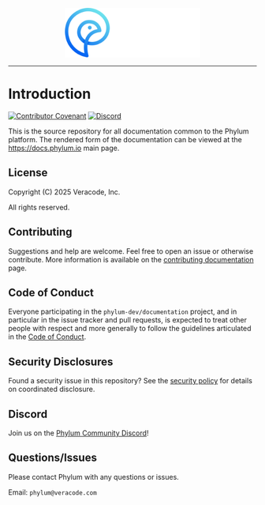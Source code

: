 <p align="center">
  <img height="100" src="https://raw.githubusercontent.com/phylum-dev/documentation/main/assets/phylum_dark-bckg.svg">
</p>

---
# Introduction

[![Contributor Covenant](https://img.shields.io/badge/Contributor%20Covenant-2.1-4baaaa.svg)][CoC]
[![Discord](https://img.shields.io/discord/1070071012353376387?logo=discord)][discord_invite]

This is the source repository for all documentation common to the Phylum platform.
The rendered form of the documentation can be viewed at the <https://docs.phylum.io> main page.

[CoC]: https://github.com/phylum-dev/documentation/blob/main/CODE_OF_CONDUCT.md
[discord_invite]: https://discord.gg/Fe6pr5eW6p

## License

Copyright (C) 2025  Veracode, Inc.

All rights reserved.

## Contributing

Suggestions and help are welcome. Feel free to open an issue or otherwise contribute.
More information is available on the [contributing documentation][contributing] page.

[contributing]: https://github.com/phylum-dev/documentation/blob/main/CONTRIBUTING.md

## Code of Conduct

Everyone participating in the `phylum-dev/documentation` project, and in particular in the issue tracker and pull
requests, is expected to treat other people with respect and more generally to follow the guidelines articulated in the
[Code of Conduct][CoC].

## Security Disclosures

Found a security issue in this repository? See the [security policy][security] for details on coordinated disclosure.

[security]: https://github.com/phylum-dev/documentation/blob/main/SECURITY.md

## Discord

Join us on the [Phylum Community Discord][discord_invite]!

## Questions/Issues

Please contact Phylum with any questions or issues.

Email: `phylum@veracode.com`
